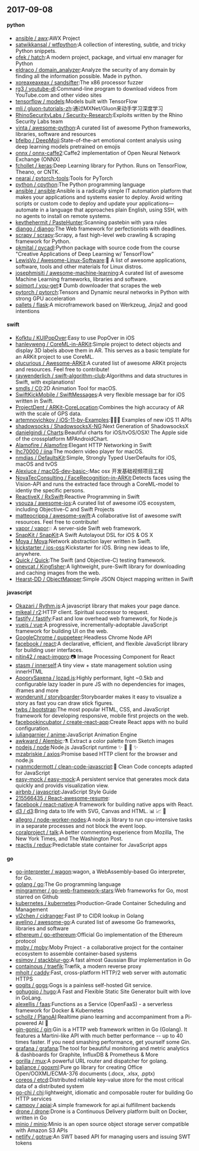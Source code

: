 ## 2017-09-08

#### python
* [ansible / awx](https://github.com/ansible/awx):AWX Project
* [satwikkansal / wtfpython](https://github.com/satwikkansal/wtfpython):A collection of interesting, subtle, and tricky Python snippets.
* [ofek / hatch](https://github.com/ofek/hatch):A modern project, package, and virtual env manager for Python
* [eldraco / domain_analyzer](https://github.com/eldraco/domain_analyzer):Analyze the security of any domain by finding all the information possible. Made in python.
* [xoreaxeaxeax / sandsifter](https://github.com/xoreaxeaxeax/sandsifter):The x86 processor fuzzer
* [rg3 / youtube-dl](https://github.com/rg3/youtube-dl):Command-line program to download videos from YouTube.com and other video sites
* [tensorflow / models](https://github.com/tensorflow/models):Models built with TensorFlow
* [mli / gluon-tutorials-zh](https://github.com/mli/gluon-tutorials-zh):通过MXNet/Gluon来动手学习深度学习
* [RhinoSecurityLabs / Security-Research](https://github.com/RhinoSecurityLabs/Security-Research):Exploits written by the Rhino Security Labs team
* [vinta / awesome-python](https://github.com/vinta/awesome-python):A curated list of awesome Python frameworks, libraries, software and resources
* [bfelbo / DeepMoji](https://github.com/bfelbo/DeepMoji):State-of-the-art emotional content analysis using deep learning models pretrained on emojis
* [onnx / onnx-caffe2](https://github.com/onnx/onnx-caffe2):Caffe2 implementation of Open Neural Network Exchange (ONNX)
* [fchollet / keras](https://github.com/fchollet/keras):Deep Learning library for Python. Runs on TensorFlow, Theano, or CNTK.
* [nearai / pytorch-tools](https://github.com/nearai/pytorch-tools):Tools for PyTorch
* [python / cpython](https://github.com/python/cpython):The Python programming language
* [ansible / ansible](https://github.com/ansible/ansible):Ansible is a radically simple IT automation platform that makes your applications and systems easier to deploy. Avoid writing scripts or custom code to deploy and update your applications— automate in a language that approaches plain English, using SSH, with no agents to install on remote systems.
* [kevthehermit / PasteHunter](https://github.com/kevthehermit/PasteHunter):Scanning pastebin with yara rules
* [django / django](https://github.com/django/django):The Web framework for perfectionists with deadlines.
* [scrapy / scrapy](https://github.com/scrapy/scrapy):Scrapy, a fast high-level web crawling & scraping framework for Python.
* [pkmital / pycadl](https://github.com/pkmital/pycadl):Python package with source code from the course "Creative Applications of Deep Learning w/ TensorFlow"
* [LewisVo / Awesome-Linux-Software](https://github.com/LewisVo/Awesome-Linux-Software):🐧 A list of awesome applications, software, tools and other materials for Linux distros.
* [josephmisiti / awesome-machine-learning](https://github.com/josephmisiti/awesome-machine-learning):A curated list of awesome Machine Learning frameworks, libraries and software.
* [soimort / you-get](https://github.com/soimort/you-get):⏬ Dumb downloader that scrapes the web
* [pytorch / pytorch](https://github.com/pytorch/pytorch):Tensors and Dynamic neural networks in Python with strong GPU acceleration
* [pallets / flask](https://github.com/pallets/flask):A microframework based on Werkzeug, Jinja2 and good intentions

#### swift
* [Kofktu / KUIPopOver](https://github.com/Kofktu/KUIPopOver):Easy to use PopOver in iOS
* [hanleyweng / CoreML-in-ARKit](https://github.com/hanleyweng/CoreML-in-ARKit):Simple project to detect objects and display 3D labels above them in AR. This serves as a basic template for an ARKit project to use CoreML.
* [olucurious / Awesome-ARKit](https://github.com/olucurious/Awesome-ARKit):A curated list of awesome ARKit projects and resources. Feel free to contribute!
* [raywenderlich / swift-algorithm-club](https://github.com/raywenderlich/swift-algorithm-club):Algorithms and data structures in Swift, with explanations!
* [smdls / C0](https://github.com/smdls/C0):2D Animation Tool for macOS.
* [SwiftKickMobile / SwiftMessages](https://github.com/SwiftKickMobile/SwiftMessages):A very flexible message bar for iOS written in Swift.
* [ProjectDent / ARKit-CoreLocation](https://github.com/ProjectDent/ARKit-CoreLocation):Combines the high accuracy of AR with the scale of GPS data.
* [artemnovichkov / iOS-11-by-Examples](https://github.com/artemnovichkov/iOS-11-by-Examples):👨🏻‍💻 Examples of new iOS 11 APIs
* [shadowsocks / ShadowsocksX-NG](https://github.com/shadowsocks/ShadowsocksX-NG):Next Generation of ShadowsocksX
* [danielgindi / Charts](https://github.com/danielgindi/Charts):Beautiful charts for iOS/tvOS/OSX! The Apple side of the crossplatform MPAndroidChart.
* [Alamofire / Alamofire](https://github.com/Alamofire/Alamofire):Elegant HTTP Networking in Swift
* [lhc70000 / iina](https://github.com/lhc70000/iina):The modern video player for macOS.
* [nmdias / DefaultsKit](https://github.com/nmdias/DefaultsKit):Simple, Strongly Typed UserDefaults for iOS, macOS and tvOS
* [Alexiuce / macOS-dev-basic-](https://github.com/Alexiuce/macOS-dev-basic-):Mac osx 开发基础视频项目工程
* [NovaTecConsulting / FaceRecognition-in-ARKit](https://github.com/NovaTecConsulting/FaceRecognition-in-ARKit):Detects faces using the Vision-API and runs the extracted face through a CoreML-model to identiy the specific persons.
* [ReactiveX / RxSwift](https://github.com/ReactiveX/RxSwift):Reactive Programming in Swift
* [vsouza / awesome-ios](https://github.com/vsouza/awesome-ios):A curated list of awesome iOS ecosystem, including Objective-C and Swift Projects
* [matteocrippa / awesome-swift](https://github.com/matteocrippa/awesome-swift):A collaborative list of awesome swift resources. Feel free to contribute!
* [vapor / vapor](https://github.com/vapor/vapor):💧 A server-side Swift web framework.
* [SnapKit / SnapKit](https://github.com/SnapKit/SnapKit):A Swift Autolayout DSL for iOS & OS X
* [Moya / Moya](https://github.com/Moya/Moya):Network abstraction layer written in Swift.
* [kickstarter / ios-oss](https://github.com/kickstarter/ios-oss):Kickstarter for iOS. Bring new ideas to life, anywhere.
* [Quick / Quick](https://github.com/Quick/Quick):The Swift (and Objective-C) testing framework.
* [onevcat / Kingfisher](https://github.com/onevcat/Kingfisher):A lightweight, pure-Swift library for downloading and caching images from the web.
* [Hearst-DD / ObjectMapper](https://github.com/Hearst-DD/ObjectMapper):Simple JSON Object mapping written in Swift

#### javascript
* [Okazari / Rythm.js](https://github.com/Okazari/Rythm.js):A javascript library that makes your page dance.
* [mikeal / r2](https://github.com/mikeal/r2):HTTP client. Spiritual successor to request.
* [fastify / fastify](https://github.com/fastify/fastify):Fast and low overhead web framework, for Node.js
* [vuejs / vue](https://github.com/vuejs/vue):A progressive, incrementally-adoptable JavaScript framework for building UI on the web.
* [GoogleChrome / puppeteer](https://github.com/GoogleChrome/puppeteer):Headless Chrome Node API
* [facebook / react](https://github.com/facebook/react):A declarative, efficient, and flexible JavaScript library for building user interfaces.
* [nitin42 / react-imgpro](https://github.com/nitin42/react-imgpro):📷 Image Processing Component for React
* [stasm / innerself](https://github.com/stasm/innerself):A tiny view + state management solution using innerHTML
* [ApoorvSaxena / lozad.js](https://github.com/ApoorvSaxena/lozad.js):Highly performant, light ~0.5kb and configurable lazy loader in pure JS with no dependencies for images, iframes and more
* [wonderunit / storyboarder](https://github.com/wonderunit/storyboarder):Storyboarder makes it easy to visualize a story as fast you can draw stick figures.
* [twbs / bootstrap](https://github.com/twbs/bootstrap):The most popular HTML, CSS, and JavaScript framework for developing responsive, mobile first projects on the web.
* [facebookincubator / create-react-app](https://github.com/facebookincubator/create-react-app):Create React apps with no build configuration.
* [juliangarnier / anime](https://github.com/juliangarnier/anime):JavaScript Animation Engine
* [awkward / Alembic](https://github.com/awkward/Alembic):⚗️ Extract a color palette from Sketch images
* [nodejs / node](https://github.com/nodejs/node):Node.js JavaScript runtime ✨ 🐢 🚀 ✨
* [mzabriskie / axios](https://github.com/mzabriskie/axios):Promise based HTTP client for the browser and node.js
* [ryanmcdermott / clean-code-javascript](https://github.com/ryanmcdermott/clean-code-javascript):🛁 Clean Code concepts adapted for JavaScript
* [easy-mock / easy-mock](https://github.com/easy-mock/easy-mock):A persistent service that generates mock data quickly and provids visualization view.
* [airbnb / javascript](https://github.com/airbnb/javascript):JavaScript Style Guide
* [215566435 / React-awesome-resume](https://github.com/215566435/React-awesome-resume):
* [facebook / react-native](https://github.com/facebook/react-native):A framework for building native apps with React.
* [d3 / d3](https://github.com/d3/d3):Bring data to life with SVG, Canvas and HTML. 📊 📈 🎉
* [allegro / node-worker-nodes](https://github.com/allegro/node-worker-nodes):A node.js library to run cpu-intensive tasks in a separate processes and not block the event loop.
* [coralproject / talk](https://github.com/coralproject/talk):A better commenting experience from Mozilla, The New York Times, and The Washington Post.
* [reactjs / redux](https://github.com/reactjs/redux):Predictable state container for JavaScript apps

#### go
* [go-interpreter / wagon](https://github.com/go-interpreter/wagon):wagon, a WebAssembly-based Go interpreter, for Go.
* [golang / go](https://github.com/golang/go):The Go programming language
* [mingrammer / go-web-framework-stars](https://github.com/mingrammer/go-web-framework-stars):Web frameworks for Go, most starred on Github
* [kubernetes / kubernetes](https://github.com/kubernetes/kubernetes):Production-Grade Container Scheduling and Management
* [yl2chen / cidranger](https://github.com/yl2chen/cidranger):Fast IP to CIDR lookup in Golang
* [avelino / awesome-go](https://github.com/avelino/awesome-go):A curated list of awesome Go frameworks, libraries and software
* [ethereum / go-ethereum](https://github.com/ethereum/go-ethereum):Official Go implementation of the Ethereum protocol
* [moby / moby](https://github.com/moby/moby):Moby Project - a collaborative project for the container ecosystem to assemble container-based systems
* [esimov / stackblur-go](https://github.com/esimov/stackblur-go):A fast almost Gaussian Blur implementation in Go
* [containous / traefik](https://github.com/containous/traefik):Træfik, a modern reverse proxy
* [mholt / caddy](https://github.com/mholt/caddy):Fast, cross-platform HTTP/2 web server with automatic HTTPS
* [gogits / gogs](https://github.com/gogits/gogs):Gogs is a painless self-hosted Git service.
* [gohugoio / hugo](https://github.com/gohugoio/hugo):A Fast and Flexible Static Site Generator built with love in GoLang.
* [alexellis / faas](https://github.com/alexellis/faas):Functions as a Service (OpenFaaS) - a serverless framework for Docker & Kubernetes
* [schollz / PIanoAI](https://github.com/schollz/PIanoAI):Realtime piano learning and accompaniment from a Pi-powered AI 🎹
* [gin-gonic / gin](https://github.com/gin-gonic/gin):Gin is a HTTP web framework written in Go (Golang). It features a Martini-like API with much better performance -- up to 40 times faster. If you need smashing performance, get yourself some Gin.
* [grafana / grafana](https://github.com/grafana/grafana):The tool for beautiful monitoring and metric analytics & dashboards for Graphite, InfluxDB & Prometheus & More
* [gorilla / mux](https://github.com/gorilla/mux):A powerful URL router and dispatcher for golang.
* [baliance / gooxml](https://github.com/baliance/gooxml):Pure go library for creating Office Open/OOXML/ECMA-376 documents (.docx, .xlsx, .pptx)
* [coreos / etcd](https://github.com/coreos/etcd):Distributed reliable key-value store for the most critical data of a distributed system
* [go-chi / chi](https://github.com/go-chi/chi):lightweight, idiomatic and composable router for building Go HTTP services
* [campoy / apiai](https://github.com/campoy/apiai):A simple framework for api.ai fulfillment backends
* [drone / drone](https://github.com/drone/drone):Drone is a Continuous Delivery platform built on Docker, written in Go
* [minio / minio](https://github.com/minio/minio):Minio is an open source object storage server compatible with Amazon S3 APIs
* [netlify / gotrue](https://github.com/netlify/gotrue):An SWT based API for managing users and issuing SWT tokens
